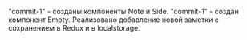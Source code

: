 "commit-1" - созданы компоненты Note и Side.
"commit-1" - создан компонент Empty. Реализовано добавление новой заметки с сохранением в Redux и в localstorage.
